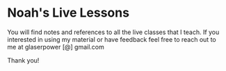 # Noah's Live Lessons

You will find notes and references to all the live classes that I teach.  If you interested in using my material or have feedback feel free to reach out to me at glaserpower [@] gmail.com

Thank you!



